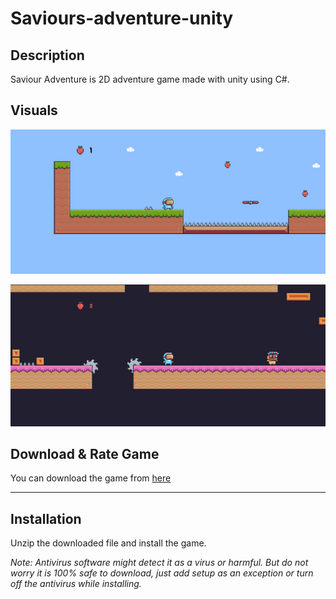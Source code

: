 # Saviours-adventure-unity
## Description

 Saviour Adventure is 2D adventure game made with unity using C#. 

## Visuals

![In Game Image](Readme%20Data/Screenshot%202021-10-24%20123146.png)

![In Game Image Level 2](Readme%20Data/Screenshot%202021-10-24%20123227.png)

## Download & Rate Game

You can download the game from [here](https://rohan-dev.itch.io/saviors-adventure)

<hr>

## Installation

Unzip the downloaded file and install the game.

*Note: Antivirus software might detect it as a virus or harmful. But do not worry it is 100% safe to download, just add setup as an exception or turn off the antivirus while installing.*
